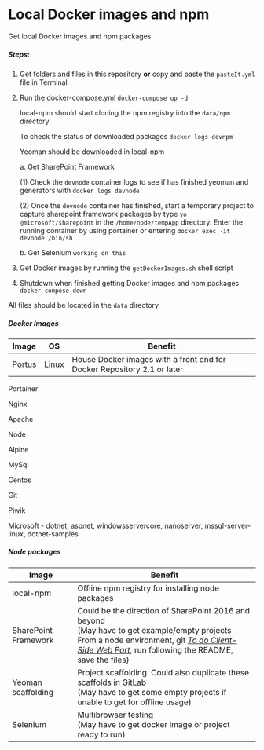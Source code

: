 # Local Docker images and npm
Get local Docker images and npm packages

##### Steps:
1. Get folders and files in this repository **or** copy and paste the `pasteIt.yml` file in Terminal
2. Run the docker-compose.yml `docker-compose up -d`

   local-npm should start cloning the npm registry into the `data/npm` directory

   To check the status of downloaded packages
   `docker logs devnpm`

   Yeoman should be downloaded in local-npm

   a. Get SharePoint Framework

   (1) Check the `devnode` container logs to see if has finished yeoman and generators with `docker logs devnode`

   (2) Once the `devnode` container has finished, start a temporary project to capture sharepoint framework packages by type `yo @microsoft/sharepoint` in the `/home/node/tempApp` directory. Enter the running container by using portainer or entering `docker exec -it devnode /bin/sh`

   b. Get Selenium
   `working on this`

3. Get Docker images by running the `getDockerImages.sh` shell script
4. Shutdown when finished getting Docker images and npm packages
`docker-compose down`

All files should be located in the `data` directory

##### Docker Images

|Image|OS |Benefit
|-----|---|---
|Portus|Linux|House Docker images with a front end for Docker Repository 2.1 or later

Portainer

Nginx

Apache

Node

Alpine

MySql

Centos

Git

Piwik

Microsoft - dotnet, aspnet, windowsservercore, nanoserver, mssql-server-linux, dotnet-samples

##### Node packages

|Image|Benefit
|-----|---
|local-npm|Offline npm registry for installing node packages
|SharePoint Framework|Could be the direction of SharePoint 2016 and beyond<br/>(May have to get example/empty projects<br/>From a node environment, git [_To do Client-Side Web Part_](https://github.com/waldekmastykarz/spfx-angular-ts-todo), run following the README, save the files)
|Yeoman scaffolding|Project scaffolding. Could also duplicate these scaffolds in GitLab<br/>(May have to get some empty projects if unable to get for offline usage)
|Selenium|Multibrowser testing<br/>(May have to get docker image or project ready to run)
